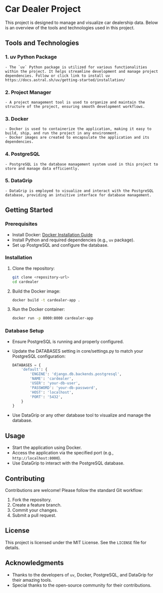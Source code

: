 # Car Dealer Project

This project is designed to manage and visualize car dealership data. Below is an overview of the tools and technologies used in this project.

## Tools and Technologies

### 1. **uv Python Package**
    - The `uv` Python package is utilized for various functionalities within the project. It helps streamline development and manage project dependencies. Follow or click link to install uv
    https://docs.astral.sh/uv/getting-started/installation/

### 2. **Project Manager**
    - A project management tool is used to organize and maintain the structure of the project, ensuring smooth development workflows.

### 3. **Docker**
    - Docker is used to containerize the application, making it easy to build, ship, and run the project in any environment.
    - Docker images are created to encapsulate the application and its dependencies.

### 4. **PostgreSQL**
    - PostgreSQL is the database management system used in this project to store and manage data efficiently.

### 5. **DataGrip**
    - DataGrip is employed to visualize and interact with the PostgreSQL database, providing an intuitive interface for database management.

## Getting Started

### Prerequisites
- Install Docker: [Docker Installation Guide](https://docs.docker.com/get-docker/)
- Install Python and required dependencies (e.g., `uv` package).
- Set up PostgreSQL and configure the database.

### Installation
1. Clone the repository:
    ```bash
    git clone <repository-url>
    cd cardealer
    ```
2. Build the Docker image:
    ```bash
    docker build -t cardealer-app .
    ```
3. Run the Docker container:
    ```bash
    docker run -p 8000:8000 cardealer-app
    ```

### Database Setup
- Ensure PostgreSQL is running and properly configured.
- Update the DATABASES setting in core/settings.py to match your PostgreSQL configuration:
    ```python
    DATABASES = {
        'default': {
            'ENGINE': 'django.db.backends.postgresql',
            'NAME': 'cardealer',
            'USER': 'your-db-user',
            'PASSWORD': 'your-db-password',
            'HOST': 'localhost',
            'PORT': '5432',
        }
    }
    ```

- Use DataGrip or any other database tool to visualize and manage the database.

## Usage
- Start the application using Docker.
- Access the application via the specified port (e.g., `http://localhost:8000`).
- Use DataGrip to interact with the PostgreSQL database.

## Contributing
Contributions are welcome! Please follow the standard Git workflow:
1. Fork the repository.
2. Create a feature branch.
3. Commit your changes.
4. Submit a pull request.

## License
This project is licensed under the MIT License. See the `LICENSE` file for details.

## Acknowledgments
- Thanks to the developers of `uv`, Docker, PostgreSQL, and DataGrip for their amazing tools.
- Special thanks to the open-source community for their contributions.
